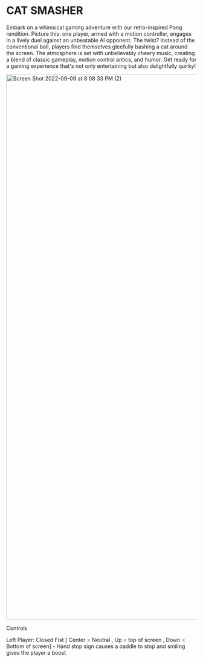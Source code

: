 # CAT SMASHER

Embark on a whimsical gaming adventure with our retro-inspired Pong rendition. Picture this: one player, armed with a motion controller, engages in a lively duel against an unbeatable AI opponent. The twist? Instead of the conventional ball, players find themselves gleefully bashing a cat around the screen. The atmosphere is set with unbelievably cheery music, creating a blend of classic gameplay, motion control antics, and humor. Get ready for a gaming experience that's not only entertaining but also delightfully quirky!

<img width="1440" alt="Screen Shot 2022-09-09 at 8 08 33 PM (2)" src="https://user-images.githubusercontent.com/63679448/189460861-51d1b426-2832-4e81-b1c0-12aca14cf5de.png">

Controls

  
  
  Left Player: Closed Fist  [ Center = Neutral ,  Up = top of screen , Down = Bottom of screen]
                - Hand stop sign causes a oaddle to stop and smiling gives the player a boost
  

